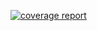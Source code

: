 [![coverage report](https://gitlab.cs.fau.de/po10luty/masterarbeit/badges/master/coverage.svg)](https://gitlab.cs.fau.de/po10luty/masterarbeit/commits/master)